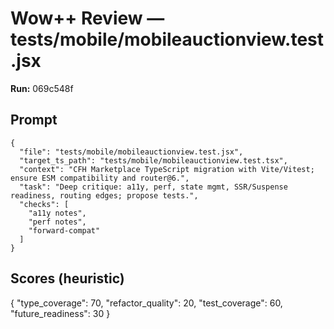# Wow++ Review — tests/mobile/mobileauctionview.test.jsx

**Run:** 069c548f

## Prompt

```
{
  "file": "tests/mobile/mobileauctionview.test.jsx",
  "target_ts_path": "tests/mobile/mobileauctionview.test.tsx",
  "context": "CFH Marketplace TypeScript migration with Vite/Vitest; ensure ESM compatibility and router@6.",
  "task": "Deep critique: a11y, perf, state mgmt, SSR/Suspense readiness, routing edges; propose tests.",
  "checks": [
    "a11y notes",
    "perf notes",
    "forward-compat"
  ]
}
```

## Scores (heuristic)

{
  "type_coverage": 70,
  "refactor_quality": 20,
  "test_coverage": 60,
  "future_readiness": 30
}
